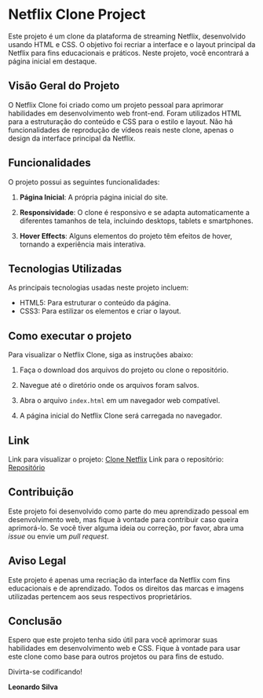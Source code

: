# Netflix Clone Project

Este projeto é um clone da plataforma de streaming Netflix, desenvolvido usando HTML e CSS. O objetivo foi recriar a interface e o layout principal da Netflix para fins educacionais e práticos. Neste projeto, você encontrará a página inicial em destaque.

## Visão Geral do Projeto

O Netflix Clone foi criado como um projeto pessoal para aprimorar habilidades em desenvolvimento web front-end. Foram utilizados HTML para a estruturação do conteúdo e CSS para o estilo e layout. Não há funcionalidades de reprodução de vídeos reais neste clone, apenas o design da interface principal da Netflix.

## Funcionalidades

O projeto possui as seguintes funcionalidades:

1. **Página Inicial**: A própria página inicial do site.

2. **Responsividade**: O clone é responsivo e se adapta automaticamente a diferentes tamanhos de tela, incluindo desktops, tablets e smartphones.

3. **Hover Effects**: Alguns elementos do projeto têm efeitos de hover, tornando a experiência mais interativa.

## Tecnologias Utilizadas

As principais tecnologias usadas neste projeto incluem:

- HTML5: Para estruturar o conteúdo da página.
- CSS3: Para estilizar os elementos e criar o layout.

## Como executar o projeto

Para visualizar o Netflix Clone, siga as instruções abaixo:

1. Faça o download dos arquivos do projeto ou clone o repositório.

2. Navegue até o diretório onde os arquivos foram salvos.

3. Abra o arquivo `index.html` em um navegador web compatível.

4. A página inicial do Netflix Clone será carregada no navegador.

## Link

Link para visualizar o projeto: [Clone Netflix](https://leonardos1lva.github.io/Clone-Netflix/)
Link para o repositório: [Repositório](https://github.com/LeonardoS1lva/Clone-Netflix)

## Contribuição

Este projeto foi desenvolvido como parte do meu aprendizado pessoal em desenvolvimento web, mas fique à vontade para contribuir caso queira aprimorá-lo. Se você tiver alguma ideia ou correção, por favor, abra uma *issue* ou envie um *pull request*.

## Aviso Legal

Este projeto é apenas uma recriação da interface da Netflix com fins educacionais e de aprendizado. Todos os direitos das marcas e imagens utilizadas pertencem aos seus respectivos proprietários.

## Conclusão

Espero que este projeto tenha sido útil para você aprimorar suas habilidades em desenvolvimento web e CSS. Fique à vontade para usar este clone como base para outros projetos ou para fins de estudo.

Divirta-se codificando!

**Leonardo Silva**
